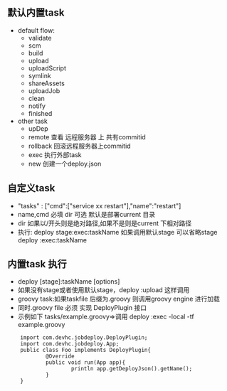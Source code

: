 ## 默认内置task

* default flow:
    * validate
    * scm
    * build
    * upload
    * uploadScript
    * symlink
    * shareAssets
    * uploadJob
    * clean
    * notify
    * finished
* other task
    * upDep
    * remote 查看 远程服务器 上 共有commitid
    * rollback 回滚远程服务器上commitid
    * exec 执行外部task 
    * new 创建一个deploy.json
    
## 自定义task
* "tasks" : ["cmd":["service xx restart"],"name":"restart"] 
* name,cmd 必填 dir 可选 默认是部署current 目录
* dir 如果以/开头则是绝对路径,如果不是则是current 下相对路径
* 执行:  deploy stage:exec:taskName   如果调用默认stage 可以省略stage deploy :exec:taskName
  

 

## 内置task 执行
* deploy [stage]:taskName [options]
* 如果没有stage或者使用默认stage，deploy :upload 这样调用
* groovy task:如果taskfile 后缀为.groovy 则调用groovy engine 进行加载
* 同时.groovy file 必须 实现 DeployPlugin 接口
* 示例如下 tasks/example.groovy=>调用 deploy :exec -local -tf example.groovy
``` 
    import com.devhc.jobdeploy.DeployPlugin;
    import com.devhc.jobdeploy.App;
    public class Foo implements DeployPlugin{
            @Override
            public void run(App app){
                    println app.getDeployJson().getName();
            }
    }
    
```
